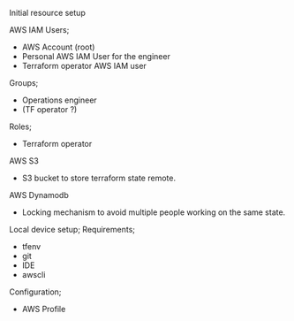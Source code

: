 Initial resource setup

AWS IAM
Users;
- AWS Account (root)
- Personal AWS IAM User for the engineer
- Terraform operator AWS IAM user

Groups;
- Operations engineer
- (TF operator ?)

Roles;
- Terraform operator

AWS S3
- S3 bucket to store terraform state remote.

AWS Dynamodb
- Locking mechanism to avoid multiple people working on the same state.

Local device setup;
Requirements;
- tfenv
- git
- IDE
- awscli

Configuration;
- AWS Profile

